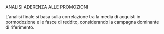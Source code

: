 ANALISI ADERENZA ALLE PROMOZIONI

L'analisi finale si basa sulla correlazione tra la media di acquisti in pormodozione e le fasce di reddito,
considerando la campagna dominante di riferimento.